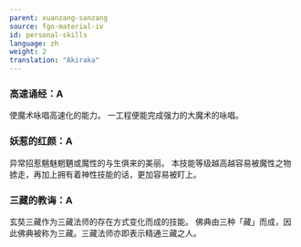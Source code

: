 ```yaml
---
parent: xuanzang-sanzang
source: fgo-material-iv
id: personal-skills
language: zh
weight: 2
translation: "Akiraka"
---
```


### 高速诵经：A

使魔术咏唱高速化的能力。
一工程便能完成强力的大魔术的咏唱。

### 妖惹的红颜：A

异常招惹魑魅魍魉或魔性的与生俱来的美丽。
本技能等级越高越容易被魔性之物掳走，再加上拥有着神性技能的话，更加容易被盯上。

### 三藏的教诲：A

玄奘三藏作为三藏法师的存在方式变化而成的技能。
佛典由三种「藏」而成，因此佛典被称为三藏。三藏法师亦即表示精通三藏之人。
